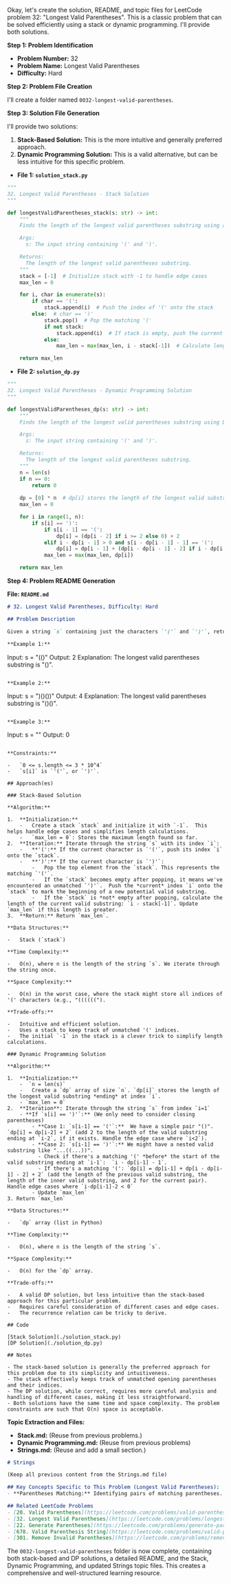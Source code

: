 Okay, let's create the solution, README, and topic files for LeetCode problem 32: "Longest Valid Parentheses". This is a classic problem that can be solved efficiently using a stack or dynamic programming. I'll provide both solutions.

**Step 1: Problem Identification**

*   **Problem Number:** 32
*   **Problem Name:** Longest Valid Parentheses
*   **Difficulty:** Hard

**Step 2: Problem File Creation**

I'll create a folder named `0032-longest-valid-parentheses`.

**Step 3: Solution File Generation**

I'll provide two solutions:

1.  **Stack-Based Solution:** This is the more intuitive and generally preferred approach.
2.  **Dynamic Programming Solution:** This is a valid alternative, but can be less intuitive for this specific problem.

*   **File 1: `solution_stack.py`**

```python
"""
32. Longest Valid Parentheses - Stack Solution
"""

def longestValidParentheses_stack(s: str) -> int:
    """
    Finds the length of the longest valid parentheses substring using a stack.

    Args:
      s: The input string containing '(' and ')'.

    Returns:
      The length of the longest valid parentheses substring.
    """
    stack = [-1]  # Initialize stack with -1 to handle edge cases
    max_len = 0

    for i, char in enumerate(s):
        if char == '(':
            stack.append(i)  # Push the index of '(' onto the stack
        else:  # char == ')'
            stack.pop()  # Pop the matching '('
            if not stack:
                stack.append(i)  # If stack is empty, push the current index
            else:
                max_len = max(max_len, i - stack[-1])  # Calculate length

    return max_len
```

*   **File 2: `solution_dp.py`**

```python
"""
32. Longest Valid Parentheses - Dynamic Programming Solution
"""

def longestValidParentheses_dp(s: str) -> int:
    """
    Finds the length of the longest valid parentheses substring using DP.

    Args:
      s: The input string containing '(' and ')'.

    Returns:
      The length of the longest valid parentheses substring.
    """
    n = len(s)
    if n == 0:
        return 0
    
    dp = [0] * n  # dp[i] stores the length of the longest valid substring ending at index i
    max_len = 0

    for i in range(1, n):
        if s[i] == ')':
            if s[i - 1] == '(':
                dp[i] = (dp[i - 2] if i >= 2 else 0) + 2
            elif i - dp[i - 1] > 0 and s[i - dp[i - 1] - 1] == '(':
                dp[i] = dp[i - 1] + (dp[i - dp[i - 1] - 2] if i - dp[i - 1] >= 2 else 0) + 2
            max_len = max(max_len, dp[i])

    return max_len
```

**Step 4: Problem README Generation**

**File: `README.md`**

```markdown
# 32. Longest Valid Parentheses, Difficulty: Hard

## Problem Description

Given a string `s` containing just the characters `'('` and `')'`, return the length of the longest valid (well-formed) parentheses *substring*.

**Example 1:**

```
Input: s = "(()"
Output: 2
Explanation: The longest valid parentheses substring is "()".
```

**Example 2:**

```
Input: s = ")()())"
Output: 4
Explanation: The longest valid parentheses substring is "()()".
```

**Example 3:**

```
Input: s = ""
Output: 0
```

**Constraints:**

-   `0 <= s.length <= 3 * 10^4`
-   `s[i]` is `'('`, or `')'`.

## Approach(es)

### Stack-Based Solution

**Algorithm:**

1.  **Initialization:**
    -   Create a stack `stack` and initialize it with `-1`.  This helps handle edge cases and simplifies length calculations.
    -   `max_len = 0`: Stores the maximum length found so far.
2.  **Iteration:** Iterate through the string `s` with its index `i`:
    -   **'(':** If the current character is `'('`, push its index `i` onto the `stack`.
    -   **')':** If the current character is `')'`:
        -   Pop the top element from the `stack`. This represents the matching `'('`.
        -   If the `stack` becomes empty after popping, it means we've encountered an unmatched `')'`.  Push the *current* index `i` onto the `stack` to mark the beginning of a new potential valid substring.
        -   If the `stack` is *not* empty after popping, calculate the length of the current valid substring: `i - stack[-1]`. Update `max_len` if this length is greater.
3.  **Return:** Return `max_len`.

**Data Structures:**

-   Stack (`stack`)

**Time Complexity:**

-   O(n), where n is the length of the string `s`. We iterate through the string once.

**Space Complexity:**

-   O(n) in the worst case, where the stack might store all indices of '(' characters (e.g., "((((((").

**Trade-offs:**

-   Intuitive and efficient solution.
-   Uses a stack to keep track of unmatched '(' indices.
-   The initial `-1` in the stack is a clever trick to simplify length calculations.

### Dynamic Programming Solution

**Algorithm:**

1.  **Initialization:**
    -  `n = len(s)`
    -   Create a `dp` array of size `n`. `dp[i]` stores the length of the longest valid substring *ending* at index `i`.
    - `max_len = 0`
2.  **Iteration**: Iterate through the string `s` from index `i=1`
    - **If `s[i] == ')'`:** (We only need to consider closing parentheses)
        - **Case 1: `s[i-1] == '('`:**  We have a simple pair "()". `dp[i] = dp[i-2] + 2` (add 2 to the length of the valid substring ending at `i-2`, if it exists. Handle the edge case where `i<2`).
        - **Case 2: `s[i-1] == ')'`:** We might have a nested valid substring like "...((...))".
          - Check if there's a matching '(' *before* the start of the valid substring ending at `i-1`:  `i - dp[i-1] - 1`.
          - If there's a matching '(': `dp[i] = dp[i-1] + dp[i - dp[i-1] - 2] + 2` (add the length of the previous valid substring, the length of the inner valid substring, and 2 for the current pair). Handle edge cases where `i-dp[i-1]-2 < 0`
        - Update `max_len`
3. Return `max_len`

**Data Structures:**

-   `dp` array (list in Python)

**Time Complexity:**

-   O(n), where n is the length of the string `s`.

**Space Complexity:**

-   O(n) for the `dp` array.

**Trade-offs:**

-   A valid DP solution, but less intuitive than the stack-based approach for this particular problem.
-   Requires careful consideration of different cases and edge cases.
-   The recurrence relation can be tricky to derive.

## Code

[Stack Solution](./solution_stack.py)
[DP Solution](./solution_dp.py)

## Notes

- The stack-based solution is generally the preferred approach for this problem due to its simplicity and intuitiveness.
- The stack effectively keeps track of unmatched opening parentheses and their indices.
- The DP solution, while correct, requires more careful analysis and handling of different cases, making it less straightforward.
- Both solutions have the same time and space complexity. The problem constraints are such that O(n) space is acceptable.

```

**Topic Extraction and Files:**

*   **Stack.md:** (Reuse from previous problems.)
*   **Dynamic Programming.md:** (Reuse from previous problems)
* **Strings.md:** (Reuse and add a small section.)

```markdown
# Strings

(Keep all previous content from the Strings.md file)

## Key Concepts Specific to This Problem (Longest Valid Parentheses):
- **Parentheses Matching:** Identifying pairs of matching parentheses.

## Related LeetCode Problems
- [20. Valid Parentheses](https://leetcode.com/problems/valid-parentheses/)
- [32. Longest Valid Parentheses](https://leetcode.com/problems/longest-valid-parentheses/)
- [22. Generate Parentheses](https://leetcode.com/problems/generate-parentheses/) (A backtracking problem)
- [678. Valid Parenthesis String](https://leetcode.com/problems/valid-parenthesis-string/)
- [301. Remove Invalid Parentheses](https://leetcode.com/problems/remove-invalid-parentheses/)
```

The `0032-longest-valid-parentheses` folder is now complete, containing both stack-based and DP solutions, a detailed README, and the Stack, Dynamic Programming, and updated Strings topic files. This creates a comprehensive and well-structured learning resource.
